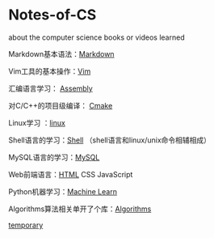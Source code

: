 # Notes-of-CS
about the computer science books or videos  learned

Markdown基本语法：[Markdown](./notes_md/markdown.md)

Vim工具的基本操作：[Vim](./notes_md/vim.md)

汇编语言学习： [Assembly](./notes_md/assembly.md)

对C/C++的项目级编译： [Cmake](./notes_md/cmake.md)

Linux学习 ：[linux](./notes_md/gnulinux.md)

Shell语言的学习：[Shell](./notes_md/shell.md) （shell语言和linux/unix命令相辅相成）

MySQL语言的学习：[MySQL](./notes_md/MySQL.md)

Web前端语言：[HTML](./notes_md/html.md)  CSS  JavaScript

Python机器学习：[Machine Learn](./notes_md/machine_learn.md)

Algorithms算法相关单开了个库：[Algorithms](https://github.com/Chenpeel/Algoritms_Notes)



[temporary](./notes_md/red.md)

